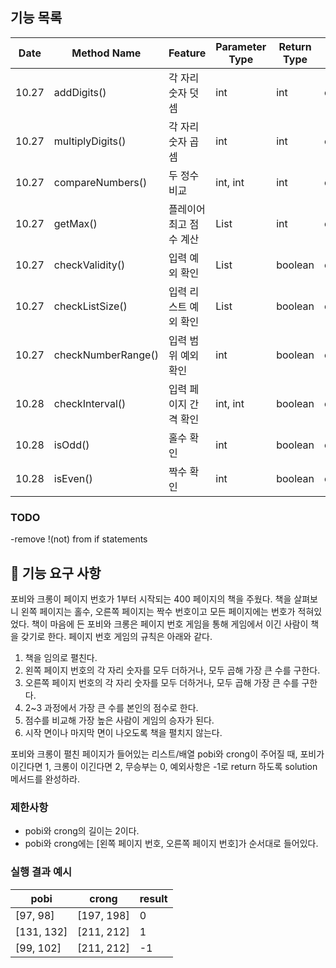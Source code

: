 ## 기능 목록
| Date  | Method Name        | Feature   | Parameter Type | Return Type | Progress         |
|-------|--------------------|-----------|----------------|-------------|------------------|
| 10.27 | addDigits()        | 각 자리 숫자 덧셈 | int            | int         | committed        |
| 10.27 | multiplyDigits()   | 각 자리 숫자 곱셈 | int            | int         | committed        |
| 10.27 | compareNumbers()   | 두 정수 비교   | int, int       | int         | committed        |
| 10.27 | getMax()           | 플레이어 최고 점수 계산 | List<Integer>  | int         | committed        |
| 10.27 | checkValidity()    | 입력 예외 확인  | List<Integer>  | boolean     | committed        |
| 10.27 | checkListSize()    | 입력 리스트 예외 확인 | List<Integer>  | boolean     | committed        |
| 10.27 | checkNumberRange() | 입력 범위 예외 확인 | int            | boolean     | committed        |
| 10.28 | checkInterval()    | 입력 페이지 간격 확인 | int, int       | boolean     | committed        |
| 10.28 | isOdd()            | 홀수 확인     | int            | boolean     | committed |
| 10.28 | isEven()           | 짝수 확인     | int            | boolean     | committed |

### TODO
-remove !(not) from if statements  


## 🚀 기능 요구 사항

포비와 크롱이 페이지 번호가 1부터 시작되는 400 페이지의 책을 주웠다. 책을 살펴보니 왼쪽 페이지는 홀수, 오른쪽 페이지는 짝수 번호이고 모든 페이지에는 번호가 적혀있었다. 책이 마음에 든 포비와 크롱은 페이지 번호 게임을 통해 게임에서 이긴 사람이 책을 갖기로 한다. 페이지 번호 게임의 규칙은 아래와 같다.

1. 책을 임의로 펼친다.
2. 왼쪽 페이지 번호의 각 자리 숫자를 모두 더하거나, 모두 곱해 가장 큰 수를 구한다.
3. 오른쪽 페이지 번호의 각 자리 숫자를 모두 더하거나, 모두 곱해 가장 큰 수를 구한다.
4. 2~3 과정에서 가장 큰 수를 본인의 점수로 한다.
5. 점수를 비교해 가장 높은 사람이 게임의 승자가 된다.
6. 시작 면이나 마지막 면이 나오도록 책을 펼치지 않는다.

포비와 크롱이 펼친 페이지가 들어있는 리스트/배열 pobi와 crong이 주어질 때, 포비가 이긴다면 1, 크롱이 이긴다면 2, 무승부는 0, 예외사항은 -1로 return 하도록 solution 메서드를 완성하라.

### 제한사항

- pobi와 crong의 길이는 2이다.
- pobi와 crong에는 [왼쪽 페이지 번호, 오른쪽 페이지 번호]가 순서대로 들어있다.

### 실행 결과 예시

| pobi | crong | result |
| --- | --- | --- |
| [97, 98] | [197, 198] | 0 |
| [131, 132] | [211, 212] | 1 |
| [99, 102] | [211, 212] | -1 |




